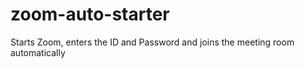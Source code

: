 # zoom-auto-starter
Starts Zoom, enters the ID and Password and joins the meeting room automatically
